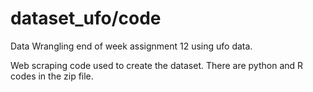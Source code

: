 # dataset_ufo/code
Data Wrangling end of week assignment 12 using ufo data.

Web scraping code used to create the dataset.
There are python and R codes in the zip file.